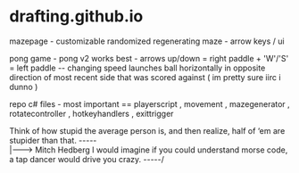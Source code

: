 # drafting.github.io

mazepage - customizable randomized regenerating maze - arrow keys / ui

pong game - pong v2 works best - arrows up/down = right paddle + 'W'/'S' = left paddle -- changing speed launches ball horizontally in opposite direction of most recent side that was scored against ( im pretty sure iirc i dunno )

repo c# files - most important == playerscript , movement , mazegenerator , rotatecontroller , hotkeyhandlers , exittrigger 


Think of how stupid the average person is, and then realize, half of ‘em are stupider than that. -----\
                                                                                                        |---> Mitch Hedberg
I would imagine if you could understand morse code, a tap dancer would drive you crazy.           -----/
